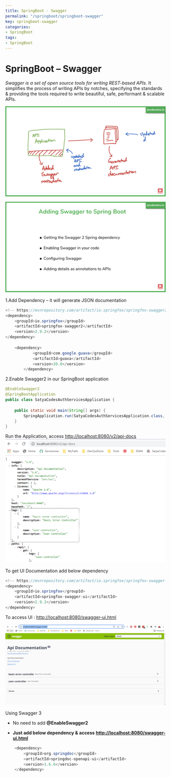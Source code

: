 ```yaml
---
title: SpringBoot - Swagger
permalink: "/springboot/springboot-swagger"
key: springboot-swagger
categories:
- SpringBoot
tags:
- SpringBoot
---
```


# SpringBoot – Swagger

*Swagger is a set of open source tools for writing REST-based APIs.* It
simplifies the process of writing APIs by notches, specifying the standards &
providing the tools required to write beautiful, safe, performant & scalable
APIs.

![](media/ab692745ddfe39e0da8650dc47d5c953.png)

![](media/bf11836d48f15da3a59d877312abadc0.png)

1.Add Dependency – it will generate JSON documentation

``` java
<!-- https://mvnrepository.com/artifact/io.springfox/springfox-swagger2 -->
<dependency>
    <groupId>io.springfox</groupId>
    <artifactId>springfox-swagger2</artifactId>
    <version>2.9.2</version>
</dependency>

	<dependency>
			<groupId>com.google.guava</groupId>
			<artifactId>guava</artifactId>
			<version>20.0</version>
		</dependency>
```

2.Enable Swagger2 in our SpringBoot application

``` java
@EnableSwagger2
@SpringBootApplication 
public class SatyaCodesAuthServicesApplication {

	public static void main(String[] args) {
		SpringApplication.run(SatyaCodesAuthServicesApplication.class, args);
	}
}
```

Run the Application, access
<http://localhost:8080/v2/api-docs>![](media/7d755b73eae01c68cfb6f9660f223b4e.png)

To get UI Documentation add below dependency

``` java
<!-- https://mvnrepository.com/artifact/io.springfox/springfox-swagger-ui -->
<dependency>
    <groupId>io.springfox</groupId>
    <artifactId>springfox-swagger-ui</artifactId>
    <version>2.9.2</version>
</dependency>
```

To access UI : <http://localhost:8080/swagger-ui.html>

![](media/61d3d1d656a4f65d1e038ab7869ebbb4.png)

Using Swagger 3

-   No need to add **@EnableSwagger2**

-   **Just add below dependency & access**
    [**http://localhost:8080/swagger-ui.html**](http://localhost:8080/swagger-ui.html)

``` java
    <dependency>
        <groupId>org.springdoc</groupId>
        <artifactId>springdoc-openapi-ui</artifactId>
        <version>1.6.6</version>
    </dependency>
```
